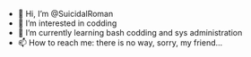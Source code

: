 - 👋 Hi, I’m @SuicidalRoman
- 👀 I’m interested in codding
- 🌱 I’m currently learning bash codding and sys administration
- 📫 How to reach me: there is no way, sorry, my friend...

<!---
SuicidalRoman/SuicidalRoman is a ✨ special ✨ repository because its `README.md` (this file) appears on your GitHub profile.
You can click the Preview link to take a look at your changes.
--->
